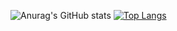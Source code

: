 ![Anurag's GitHub stats](https://github-readme-stats.vercel.app/api?username=ParkJongho1&theme=github_dark&show_icons=true)
[![Top Langs](https://github-readme-stats.vercel.app/api/top-langs/?username=ParkJongho1&hide_progress=true)](https://github.com/anuraghazra/github-readme-stats)


<!--
**ParkJongho1/ParkJongho1** is a ✨ _special_ ✨ repository because its `README.md` (this file) appears on your GitHub profile.

Here are some ideas to get you started:

- 🔭 I’m currently working on ...
- 🌱 I’m currently learning ...
- 👯 I’m looking to collaborate on ...
- 🤔 I’m looking for help with ...
- 💬 Ask me about ...
- 📫 How to reach me: ...
- 😄 Pronouns: ...
- ⚡ Fun fact: ...
-->

